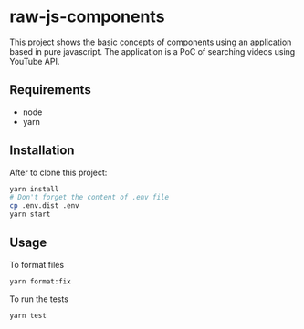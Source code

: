 # raw-js-components

This project shows the basic concepts of components using an application based in pure javascript. The application is a PoC of searching videos using YouTube API.

## Requirements

- node
- yarn

## Installation

After to clone this project:

```bash
yarn install
# Don't forget the content of .env file
cp .env.dist .env
yarn start
```

## Usage

To format files

```bash
yarn format:fix
```

To run the tests

```bash
yarn test
```
